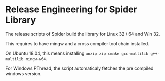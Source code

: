 Release Engineering for Spider Library
======================================

The release scripts of Spider build the library for Linux 32 / 64 and Win 32.

This requires to have mingw and a cross compiler tool chain installed.

On Ubuntu 18.04, this means installing ```unzip zip cmake gcc-multilib g++-multilib mingw-w64```.

For Windows PThread, the script automaticaly fetches the pre compiled windows version.
